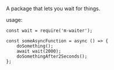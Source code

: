 A package that lets you wait for things.

usage:
```
const wait = require('m-waiter');

const someAsyncFunction = async () => {
    doSomething();
    await wait(2000);
    doSomethingAfter2Seconds();
};
```